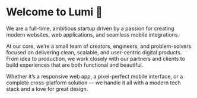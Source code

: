 # Welcome to Lumi 👋

We are a full-time, ambitious startup driven by a passion for creating modern websites, web applications, and seamless mobile integrations.

At our core, we’re a small team of creators, engineers, and problem-solvers focused on delivering clean, scalable, and user-centric digital products. From idea to production, we work closely with our partners and clients to build experiences that are both functional and beautiful.

Whether it’s a responsive web app, a pixel-perfect mobile interface, or a complete cross-platform solution — we handle it all with a modern tech stack and a love for great design.
